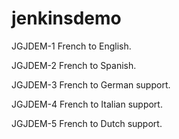 # jenkinsdemo

JGJDEM-1 French to English.

JGJDEM-2 French to Spanish.

JGJDEM-3 French to German support.

JGJDEM-4 French to Italian support.

JGJDEM-5 French to Dutch support.
